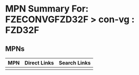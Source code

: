 



# MPN Summary For: FZECONVGFZD32F > con-vg : FZD32F

## MPNs
  

|MPN|Direct Links|Search Links|
| :--- | :--- | :--- |
||||
